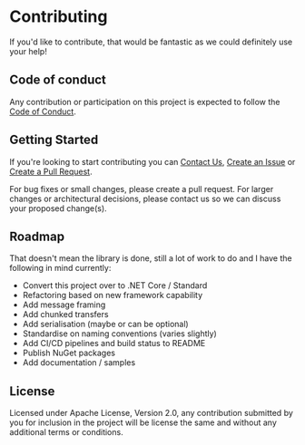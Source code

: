 # Contributing

If you'd like to contribute, that would be fantastic as we could definitely use your help!


## Code of conduct

Any contribution or participation on this project is expected to follow the [Code of Conduct](CONDUCT.md).


## Getting Started

If you're looking to start contributing you can [Contact Us](https://www.acslive.com.au/contact/), [Create an Issue](https://github.com/Johno-ACSLive/ACS-Messaging/issues) or [Create a Pull Request](https://github.com/Johno-ACSLive/ACS-Messaging/pulls).

For bug fixes or small changes, please create a pull request. For larger changes or architectural decisions, please contact us so we can discuss your proposed change(s).


## Roadmap

That doesn't mean the library is done, still a lot of work to do and I have the following in mind currently:
- Convert this project over to .NET Core / Standard
- Refactoring based on new framework capability
- Add message framing
- Add chunked transfers
- Add serialisation (maybe or can be optional)
- Standardise on naming conventions (varies slightly)
- Add CI/CD pipelines and build status to README
- Publish NuGet packages
- Add documentation / samples


## License

Licensed under Apache License, Version 2.0, any contribution submitted by you for inclusion in the project will be license the same and without any additional terms or conditions.
